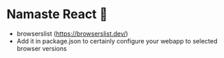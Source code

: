 # Namaste React 🚀

- browserslist (https://browserslist.dev/)
- Add it in package.json to certainly configure your webapp to selected browser versions
